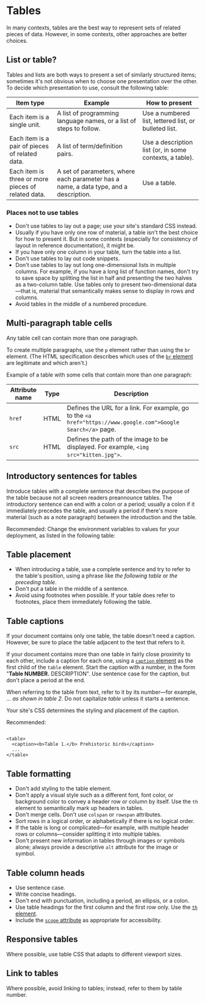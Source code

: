 # Tables  

In many contexts, tables are the best way to represent sets of related pieces of data. However,
in some contexts, other approaches are better choices.

## List or table?

Tables and lists are both ways to present a set of similarly structured
items; sometimes it's not obvious when to choose one presentation over the
other. To decide which presentation to use, consult the following table:

| Item type | Example | How to present |
| --- | --- | --- |
| Each item is a single unit. | A list of programming language names, or a list of steps to follow. | Use a numbered list, lettered list, or bulleted list. |
| Each item is a pair of pieces of related data. | A list of term/definition pairs. | Use a description list (or, in some contexts, a table). |
| Each item is three or more pieces of related data. | A set of parameters, where each parameter has a name, a data type, and a description. | Use a table. |

### Places not to use tables

* Don't use tables to lay out a page; use your site's standard CSS instead.
* Usually if you have only one row of material, a table isn't the best
  choice for how to present it. But in some contexts (especially for consistency
  of layout in reference documentation), it might be.
* If you have only one column in your table, turn the table into a list.
* Don't use tables to lay out code snippets.
* Don't use tables to lay out long one-dimensional lists in multiple
  columns. For example, if you have a long list of function names, don't try to
  save space by splitting the list in half and presenting the two halves as a
  two-column table. Use tables only to present two-dimensional data—that is,
  material that semantically makes sense to display in rows and columns.
* Avoid tables in the middle of a numbered procedure.

## Multi-paragraph table cells

Any table cell can contain more than one paragraph.

To create multiple paragraphs, use the `p` element rather
than using the `br` element. (The HTML specification
describes which uses of the [`br`
element](https://html.spec.whatwg.org/multipage/semantics.html#the-br-element) are legitimate and which aren't.)

Example of a table with some cells that contain more than one paragraph:

| Attribute name | Type | Description |
| --- | --- | --- |
| `href` | HTML | Defines the URL for a link.  For example, go to the `<a href="https://www.google.com">Google Search</a>` page. |
| `src` | HTML | Defines the path of the image to be displayed.  For example, `<img src="kitten.jpg">`. |

## Introductory sentences for tables

Introduce tables with a complete sentence that describes the purpose of the table because not all
screen readers preannounce tables. The introductory sentence can end with a colon or a period;
usually a colon if it immediately precedes the table, and usually a period if there's more material
(such as a note paragraph) between the introduction and the table.

Recommended: Change the environment variables
to values for your deployment, as listed in the following table:

## Table placement

* When introducing a table, use a complete sentence and try to refer to the
  table's position, using a phrase like *the following table* or *the preceding table*.
* Don't put a table in the middle of a sentence.
* Avoid using footnotes when possible. If your table does refer to footnotes, place them
  immediately following the table.

## Table captions

If your document contains only one table, the table doesn't need a caption.
However, be sure to place the table adjacent to the text that refers to it.

If your document contains more than one table in fairly close proximity to
each other, include a caption for each one, using a [`caption`
element](https://html.spec.whatwg.org/multipage/tables.html#the-caption-element) as the first child of the `table` element. Start the
caption with a number, in the form "<b>Table NUMBER.</b>
DESCRIPTION". Use sentence case for the caption, but don't place a
period at the end.

When referring to the table from text, refer to it by its number—for example,
*... as shown in table 2*. Do not capitalize *table* unless it starts a sentence.

Your site's CSS determines the styling and placement of the caption.

Recommended:

```

<table>
  <caption><b>Table 1.</b> Prehistoric birds</caption>
  ...
</table>

```

## Table formatting

* Don't add styling to the table element.
* Don't apply a visual style such as a different font, font color, or background color to convey a
  header row or column by itself. Use the `th` element to semantically mark up headers in
  tables.
* Don't merge cells. Don't use `colspan` or `rowspan` attributes.
* Sort rows in a logical order, or alphabetically if there is no logical order.
* If the table is long or complicated—for example, with multiple header rows or columns—consider
  splitting it into multiple tables.
* Don't present new information in tables through images or symbols alone; always provide a
  descriptive `alt` attribute for the image or symbol.

## Table column heads

* Use sentence case.
* Write concise headings.
* Don't end with punctuation, including a period, an ellipsis, or a colon.
* Use table headings for the first column and the first row only. Use the
  [`th` element](https://www.w3.org/TR/2014/REC-html5-20141028/tabular-data.html#the-th-element).
* Include the [`scope` attribute](https://www.w3.org/TR/WCAG20-TECHS/H63.html) as appropriate for accessibility.

## Responsive tables

Where possible, use table CSS that adapts to different viewport sizes.

## Link to tables

Where possible, avoid linking to tables; instead, refer to them by table number.
